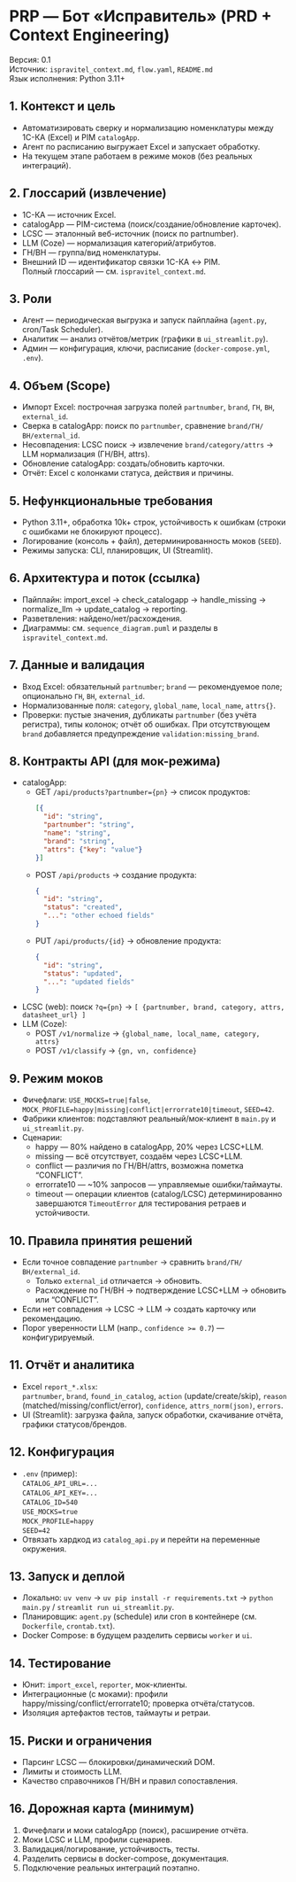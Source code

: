 # PRP — Бот «Исправитель» (PRD + Context Engineering)

Версия: 0.1  
Источник: `ispravitel_context.md`, `flow.yaml`, `README.md`  
Язык исполнения: Python 3.11+

## 1. Контекст и цель
- Автоматизировать сверку и нормализацию номенклатуры между 1С-КА (Excel) и PIM `catalogApp`.
- Агент по расписанию выгружает Excel и запускает обработку.
- На текущем этапе работаем в режиме моков (без реальных интеграций).

## 2. Глоссарий (извлечение)
- 1С-КА — источник Excel.  
- catalogApp — PIM-система (поиск/создание/обновление карточек).  
- LCSC — эталонный веб-источник (поиск по partnumber).  
- LLM (Coze) — нормализация категорий/атрибутов.  
- ГН/ВН — группа/вид номенклатуры.  
- Внешний ID — идентификатор связки 1С-КА ↔ PIM.  
Полный глоссарий — см. `ispravitel_context.md`.

## 3. Роли
- Агент — периодическая выгрузка и запуск пайплайна (`agent.py`, cron/Task Scheduler).  
- Аналитик — анализ отчётов/метрик (графики в `ui_streamlit.py`).  
- Админ — конфигурация, ключи, расписание (`docker-compose.yml`, `.env`).

## 4. Объем (Scope)
- Импорт Excel: построчная загрузка полей `partnumber`, `brand`, `ГН`, `ВН`, `external_id`.
- Сверка в catalogApp: поиск по `partnumber`, сравнение `brand/ГН/ВН/external_id`.
- Несовпадения: LCSC поиск → извлечение `brand/category/attrs` → LLM нормализация (ГН/ВН, attrs).
- Обновление catalogApp: создать/обновить карточки.
- Отчёт: Excel с колонками статуса, действия и причины.

## 5. Нефункциональные требования
- Python 3.11+, обработка 10k+ строк, устойчивость к ошибкам (строки с ошибками не блокируют процесс).
- Логирование (консоль + файл), детерминированность моков (`SEED`).
- Режимы запуска: CLI, планировщик, UI (Streamlit).

## 6. Архитектура и поток (ссылка)
- Пайплайн: import_excel → check_catalogapp → handle_missing → normalize_llm → update_catalog → reporting.  
- Разветвления: найдено/нет/расхождения.  
- Диаграммы: см. `sequence_diagram.puml` и разделы в `ispravitel_context.md`.

## 7. Данные и валидация
- Вход Excel: обязательный `partnumber`; `brand` — рекомендуемое поле; опционально `ГН`, `ВН`, `external_id`.
- Нормализованные поля: `category`, `global_name`, `local_name`, `attrs{}`.
- Проверки: пустые значения, дубликаты `partnumber` (без учёта регистра), типы колонок; отчёт об ошибках. При отсутствующем `brand` добавляется предупреждение `validation:missing_brand`.

## 8. Контракты API (для мок-режима)
- catalogApp:
  - GET `/api/products?partnumber={pn}` → список продуктов:
    ```json
    [{
      "id": "string",
      "partnumber": "string",
      "name": "string",
      "brand": "string",
      "attrs": {"key": "value"}
    }]
    ```
  - POST `/api/products` → создание продукта:
    ```json
    {
      "id": "string",
      "status": "created",
      "...": "other echoed fields"
    }
    ```
  - PUT `/api/products/{id}` → обновление продукта:
    ```json
    {
      "id": "string",
      "status": "updated",
      "...": "updated fields"
    }
    ```
- LCSC (web): поиск `?q={pn}` → `[ {partnumber, brand, category, attrs, datasheet_url} ]`
- LLM (Coze):
  - POST `/v1/normalize` → `{global_name, local_name, category, attrs}`
  - POST `/v1/classify` → `{gn, vn, confidence}`

## 9. Режим моков
- Фичефлаги: `USE_MOCKS=true|false`, `MOCK_PROFILE=happy|missing|conflict|errorrate10|timeout`, `SEED=42`.
- Фабрики клиентов: подставляют реальный/мок-клиент в `main.py` и `ui_streamlit.py`.
- Сценарии:  
  - happy — 80% найдено в catalogApp, 20% через LCSC+LLM.  
  - missing — всё отсутствует, создаём через LCSC+LLM.  
  - conflict — различия по ГН/ВН/attrs, возможна пометка “CONFLICT”.  
  - errorrate10 — ~10% запросов — управляемые ошибки/таймауты.  
  - timeout — операции клиентов (catalog/LCSC) детерминированно завершаются `TimeoutError` для тестирования ретраев и устойчивости.

## 10. Правила принятия решений
- Если точное совпадение `partnumber` → сравнить `brand/ГН/ВН/external_id`.
  - Только `external_id` отличается → обновить.  
  - Расхождение по ГН/ВН → подтверждение LCSC+LLM → обновить или “CONFLICT”.
- Если нет совпадения → LCSC → LLM → создать карточку или рекомендацию.
- Порог уверенности LLM (напр., `confidence >= 0.7`) — конфигурируемый.

## 11. Отчёт и аналитика
- Excel `report_*.xlsx`:  
  `partnumber`, `brand`, `found_in_catalog`, `action` (update/create/skip), `reason` (matched/missing/conflict/error), `confidence`, `attrs_norm(json)`, `errors`.
- UI (Streamlit): загрузка файла, запуск обработки, скачивание отчёта, графики статусов/брендов.

## 12. Конфигурация
- `.env` (пример):  
  `CATALOG_API_URL=...`  
  `CATALOG_API_KEY=...`  
  `CATALOG_ID=540`  
  `USE_MOCKS=true`  
  `MOCK_PROFILE=happy`  
  `SEED=42`
- Отвязать хардкод из `catalog_api.py` и перейти на переменные окружения.

## 13. Запуск и деплой
- Локально: `uv venv` → `uv pip install -r requirements.txt` → `python main.py` / `streamlit run ui_streamlit.py`.
- Планировщик: `agent.py` (schedule) или cron в контейнере (см. `Dockerfile`, `crontab.txt`).
- Docker Compose: в будущем разделить сервисы `worker` и `ui`.

## 14. Тестирование
- Юнит: `import_excel`, `reporter`, мок-клиенты.  
- Интеграционные (с моками): профили happy/missing/conflict/errorrate10; проверка отчёта/статусов.  
- Изоляция артефактов тестов, таймауты и ретраи.

## 15. Риски и ограничения
- Парсинг LCSC — блокировки/динамический DOM.  
- Лимиты и стоимость LLM.  
- Качество справочников ГН/ВН и правил сопоставления.

## 16. Дорожная карта (минимум)
1) Фичефлаги и моки catalogApp (поиск), расширение отчёта.  
2) Моки LCSC и LLM, профили сценариев.  
3) Валидация/логирование, устойчивость, тесты.  
4) Разделить сервисы в docker-compose, документация.  
5) Подключение реальных интеграций поэтапно.
